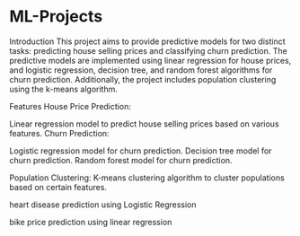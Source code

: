 # ML-Projects
Introduction
This project aims to provide predictive models for two distinct tasks: predicting house selling prices and classifying churn prediction. The predictive models are implemented using linear regression for house prices, and logistic regression, decision tree, and random forest algorithms for churn prediction. Additionally, the project includes population clustering using the k-means algorithm.

Features
House Price Prediction:

Linear regression model to predict house selling prices based on various features.
Churn Prediction:

Logistic regression model for churn prediction.
Decision tree model for churn prediction.
Random forest model for churn prediction.



Population Clustering:
K-means clustering algorithm to cluster populations based on certain features.

heart disease prediction  using Logistic Regression

bike price prediction using linear regression

